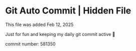 # Git Auto Commit | Hidden File

This file was added Feb 12, 2025

Just for fun and keeping my daily git commit active 🤪

commit number: 581350
